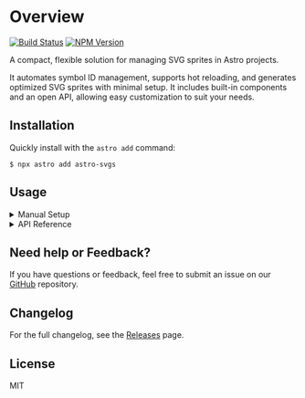 # Overview

[![Build Status](https://github.com/ACP-CODE/astro-svgs/actions/workflows/ci.yaml/badge.svg?style=flat-square)](https://github.com/ACP-CODE/astro-svgs/actions/workflows/ci.yaml)
[![NPM Version](https://img.shields.io/npm/v/astro-svgs?label=astro-svgs&labelColor=dark&color=light)](https://www.npmjs.com/package/astro-svgs)

A compact, flexible solution for managing SVG sprites in Astro projects.

It automates symbol ID management, supports hot reloading, and generates optimized SVG sprites with minimal setup. It includes built-in components and an open API, allowing easy customization to suit your needs.

## Installation

Quickly install with the `astro add` command:

```shell
$ npx astro add astro-svgs
```

## Usage

<details>
<summary>Manual Setup</summary>
<br>

### Setup

- **Step 1**: To install manually, run:

  ```shell
  $ npm install astro-svgs
  ```

- **Step 2**: Add the integration to your Astro config file (`astro.config.*`):

  ```js
  // @ts-check
  import { defineConfig } from "astro/config";
  import svgs from "astro-svgs";

  export default defineConfig({
    integrations: [svgs()],
  });
  ```

- **Step 3**: Place your SVG files in the default `src/svgs` folder:

  ```plaintext
  /
  ├── src/
  │   ├── svgs/
  │   │   ├── a.svg
  │   │   ├── b.svg
  │   │   └── c.svg
  │   └── pages/
  │       └── index.astro
  └── package.json
  ```

- **Step 4**: Use the built-in `Icon.astro` component to render icons from the sprite:

  ```js
  ---
  import Layout from '~/Layouts/Layout.astro';
  import Icon from 'astro-svgs/Icon.astro';
  ---
  <Layout>
    {/* Set the name as the `file name` of the desired icon */}
    <Icon name="a" class="<CustomClassName>" />
  </Layout>
  ```

### Live Access

> [!NOTE]
>
> Set `compress` to `import.meta.env.DEV ? 'beauty' : 'high'` for clearer SVGs in development.

Start the server with `npm run dev`, then access the virtual `sprite.svg` at `http://localhost:4321/@svgs/sprite.svg`.

</details>

<details>
<summary>API Reference</summary>
<br>

All configuration options are provided here.

```js
// @ts-check
import { defineConfig } from "astro/config";
import svgs from "astro-svgs";

export default defineConfig({
  integrations: [
    svgs({
      /**
       * Folder paths containing SVG files to generate `sprite.svg`
       * @default "src/svgs"
       */
      input: ["src/assets/sprites", "src/assets/images"],
      /**
       * @default: "high"
       */
      compress: import.meta.env.DEV ? "beauty" : "high",
    }),
  ],
});
```

> **Output**: The sprite file will automatically be generated in `config.build.assets` during the build process (e.g., `_astro/sprite.43a97aac.svg`).

</details>

## Need help or Feedback?

If you have questions or feedback, feel free to submit an issue on our [GitHub](https://github.com/ACP-CODE/astro-svgs) repository.

## Changelog

For the full changelog, see the [Releases](https://github.com/ACP-CODE/astro-svgs/releases/) page.

## License

MIT
